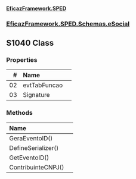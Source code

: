 #### [EficazFramework.SPED](EficazFrameworkSPED.md 'EficazFramework SPED')
### [EficazFramework.SPED.Schemas.eSocial](EficazFramework.SPED.Schemas.eSocial.md 'EficazFramework.SPED.Schemas.eSocial')

## S1040 Class
### Properties

| # | Name | |
| ---: | :--- | :--- |
| 02 | evtTabFuncao |  |
| 03 | Signature |  |
### Methods

| Name | |
| :--- | :--- |
| GeraEventoID() |  |
| DefineSerializer() |  |
| GetEventoID() |  |
| ContribuinteCNPJ() |  |
